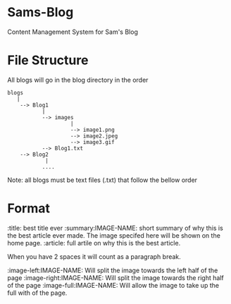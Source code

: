 # Sams-Blog
Content Management System for Sam's Blog

# File Structure

All blogs will go in the blog directory in the order

```
blogs
   |
    --> Blog1
    	   |
    	   --> images
    	            |
    	            --> image1.png
    	            --> image2.jpeg
    	            --> image3.gif
    	   --> Blog1.txt
    --> Blog2
            |
           ....
```

Note: all blogs must be text files (.txt) that follow the bellow
order

# Format

:title: best title ever
:summary:IMAGE-NAME: short summary of why this is the best article ever made.
The image specifed here will be shown on the home page.
:article: full artile on why this is the best article. 

When you have 2 spaces it will count as a paragraph break.

:image-left:IMAGE-NAME: Will split the image towards the left
half of the page
:image-right:IMAGE-NAME: Will split the image towards the right
half of the page
:image-full:IMAGE-NAME: Will allow the image to take up the full
with of the page.